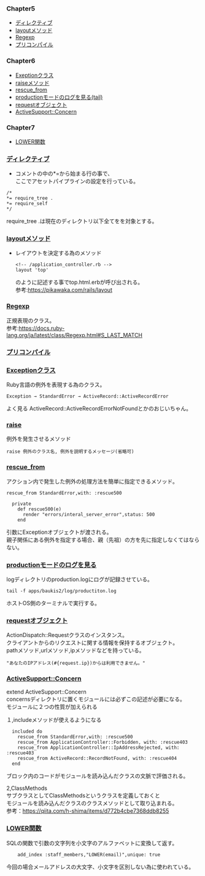 ### Chapter5
* [ディレクティブ](#anchor1)
* [layoutメソッド](#anchor2)
* [Regexp](#anchor3)
* [プリコンパイル](#anchor4)
### Chapter6
* [Exeptionクラス](#anchor5)
* [raiseメソッド](#anchor6)
* [rescue_from](#anchor7)
* [productionモードのログを見る(tail)](#anchor8)
* [requestオブジェクト](#anchor9)
* [ActiveSupport::Concern](#anchor10)
### Chapter7
* [LOWER関数](#anchor11)






<a id="anchor1"></a>
### <a href="#anchor1">ディレクティブ</a>
- コメントの中の*=から始まる行の事で、  
ここでアセットパイプラインの設定を行っている。

```
/*
*= require_tree .
*= require_self 
*/
```
require_tree .は現在のディレクトリ以下全てをを対象とする。


<a id="anchor2"></a>
### <a href="#anchor2">layoutメソッド</a>
- レイアウトを決定する為のメソッド
  ```
  <!-- /application_controller.rb -->
  layout 'top'
  ```
  のように記述する事でtop.html.erbが呼び出される。  
  参考:https://pikawaka.com/rails/layout

<a id="anchor3"></a>
### <a href="#anchor3">Regexp</a>
正規表現のクラス。  
参考:https://docs.ruby-lang.org/ja/latest/class/Regexp.html#S_LAST_MATCH


<a id="anchor4"></a>
### <a href="#anchor4">プリコンパイル</a>
<a id="anchor5"></a>
### <a href="#anchor5">Exceptionクラス</a>
Ruby言語の例外を表現する為のクラス。

```
Exception → StandardError → ActiveRecord::ActiveRecordError
```
よく見る
ActiveRecord::ActiveRecordErrorNotFoundとかのおじいちゃん。

<a id="anchor6"></a>
### <a href="#anchor6">raise</a>

例外を発生させるメソッド
```
raise 例外のクラス名, 例外を説明するメッセージ(省略可)
```

<a id="anchor7"></a>
### <a href="#anchor7">rescue_from</a>

アクション内で発生した例外の処理方法を簡単に指定できるメソッド。
```
rescue_from StandardError,with: :rescue500

  private 
    def rescue500(e)
      render "errors/interal_server_error",status: 500
    end
```

引数にExceptionオブジェクトが渡される。  
親子関係にある例外を指定する場合、親（先祖）の方を先に指定しなくてはならない。
<a id="anchor8"></a>
### <a href="#anchor8">productionモードのログを見る</a>  
logディレクトリのproduction.logにログが記録させている。
```
tail -f apps/baukis2/log/productiton.log
```
ホストOS側のターミナルで実行する。


<a id="anchor9"></a>
### <a href="#anchor9">requestオブジェクト</a>  
ActionDispatch::Requestクラスのインスタンス。  
クライアントからのリクエストに関する情報を保持するオブジェクト。  
pathメソッド,urlメソッド,ipメソッドなどを持っている。
```
"あなたのIPアドレス(#{request.ip})からは利用できません。"
```

<a id="anchor10"></a>
### <a href="#anchor10">ActiveSupport::Concern</a>  
extend ActiveSupport::Concern  
concernsディレクトリに置くモジュールには必ずこの記述が必要になる。  
モジュールに２つの性質が加えられる

１,includeメソッドが使えるようになる  
```
  included do
    rescue_from StandardError,with: :rescue500
    rescue_from ApplicationController::Forbidden, with: :rescue403
    rescue_from ApplicationController::IpAddressRejected, with: :rescue403
    rescue_from ActiveRecord::RecordNotFound, with: :rescue404
  end
```
ブロック内のコードがモジュールを読み込んだクラスの文脈で評価される。  

2,ClassMethods  
サブクラスとしてClassMethodsというクラスを定義しておくと  
モジュールを読み込んだクラスのクラスメソッドとして取り込まれる。  
参考：https://qiita.com/h-shima/items/d772b4cbe7368ddb8255

<a id="anchor11"></a>
### <a href="#anchor11">LOWER関数</a>
SQLの関数で引数の文字列を小文字のアルファベットに変換して返す。  
```
    add_index :staff_members,"LOWER(email)",unique: true
```
今回の場合メールアドレスの大文字、小文字を区別しない為に使われている。